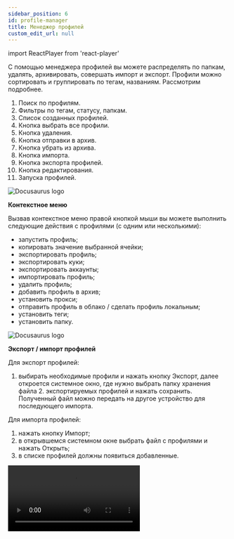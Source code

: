 ```yaml
---
sidebar_position: 6
id: profile-manager
title: Менеджер профилей
custom_edit_url: null
---
```

import ReactPlayer from 'react-player'

С помощью менеджера профилей вы можете распределять по папкам, удалять, архивировать, совершать импорт и экспорт. Профили можно сортировать и группировать по тегам, названиям. Рассмотрим подробнее.
1. Поиск по профилям.
2. Фильтры по тегам, статусу, папкам.
3. Список созданных профилей.
4. Кнопка выбрать все профили.
5. Кнопка удаления.
6. Кнопка отправки в архив.
7. Кнопка убрать из архива.
8. Кнопка импорта.
9. Кнопка экспорта профилей.
10. Кнопка редактирования.
11. Запуска профилей.

![Docusaurus logo](/img/3-soft/2-start-window/6-profiles-manager/rus/profiles-manager-1.png)

**Контекстное меню**

Вызвав контекстное меню правой кнопкой мыши вы можете выполнить следующие действия с профилями (с одним или несколькими):
* запустить профиль;
* копировать значение выбранной ячейки;
* экспортировать профиль;
* экспортировать куки;
* экспортировать аккаунты;
* импортировать профиль;
* удалить профиль;
* добавить профиль в архив;
* установить прокси;
* отправить профиль в облако / сделать профиль локальным;
* установить теги;
* установить папку.

![Docusaurus logo](/img/3-soft/2-start-window/6-profiles-manager/rus/profiles-manager-2.png)

**Экспорт / импорт профилей**

Для экспорт профилей:
1. выбирать необходимые профили и нажать кнопку Экспорт,
далее откроется системное окно, где нужно выбрать папку хранения файла 2. экспортируемых профилей и нажать сохранить.
Полученный файл можно передать на другое устройство для последующего импорта.

Для импорта профилей:
1. нажать кнопку Импорт;
2. в открывшемся системном окне выбрать файл с профилями и нажать Открыть;
3. в списке профилей должны появиться добавленные.

<video controls>
  <source src="/video/export-import-profiles.mp4"/>
</video>